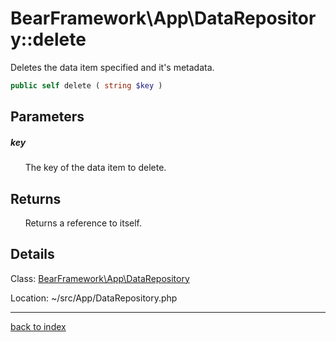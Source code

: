 # BearFramework\App\DataRepository::delete

Deletes the data item specified and it's metadata.

```php
public self delete ( string $key )
```

## Parameters

##### key

&nbsp;&nbsp;&nbsp;&nbsp;&nbsp;&nbsp;The key of the data item to delete.

## Returns

&nbsp;&nbsp;&nbsp;&nbsp;&nbsp;&nbsp;Returns a reference to itself.

## Details

Class: [BearFramework\App\DataRepository](bearframework.app.datarepository.class.md)

Location: ~/src/App/DataRepository.php

---

[back to index](index.md)

